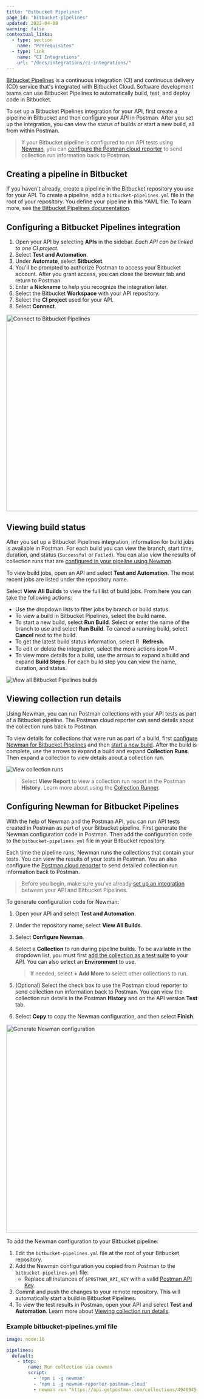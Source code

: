 ```yaml
---
title: "Bitbucket Pipelines"
page_id: "bitbucket-pipelines"
updated: 2022-04-08
warning: false
contextual_links:
  - type: section
    name: "Prerequisites"
  - type: link
    name: "CI Integrations"
    url: "/docs/integrations/ci-integrations/"
---
```


[Bitbucket Pipelines](https://bitbucket.org/product/features/pipelines) is a continuous integration (CI) and continuous delivery (CD) service that's integrated with Bitbucket Cloud. Software development teams can use Bitbucket Pipelines to automatically build, test, and deploy code in Bitbucket.

To set up a Bitbucket Pipelines integration for your API, first create a pipeline in Bitbucket and then configure your API in Postman. After you set up the integration, you can view the status of builds or start a new build, all from within Postman.

> If your Bitbucket pipeline is configured to run API tests using [Newman](/docs/running-collections/using-newman-cli/command-line-integration-with-newman/), you can [configure the Postman cloud reporter](#configuring-newman-for-bitbucket-pipelines) to send collection run information back to Postman.

## Creating a pipeline in Bitbucket

If you haven't already, create a pipeline in the Bitbucket repository you use for your API. To create a pipeline, add a `bitbucket-pipelines.yml` file in the root of your repository. You define your pipeline in this YAML file. To learn more, see [the Bitbucket Pipelines documentation](https://support.atlassian.com/bitbucket-cloud/docs/get-started-with-bitbucket-pipelines/).

## Configuring a Bitbucket Pipelines integration

1. Open your API by selecting **APIs** in the sidebar. *Each API can be linked to one CI project*.
1. Select **Test and Automation**.
1. Under **Automate**, select **Bitbucket**.
1. You'll be prompted to authorize Postman to access your Bitbucket account. After you grant access, you can close the browser tab and return to Postman.
1. Enter a **Nickname** to help you recognize the integration later.
1. Select the Bitbucket **Workspace** with your API repository.
1. Select the **CI project** used for your API.
1. Select **Connect**.

<img alt="Connect to Bitbucket Pipelines" src="https://assets.postman.com/postman-docs/bitbucket-pipelines-connect-project-v9-15.jpg" width="518px">

## Viewing build status

After you set up a Bitbucket Pipelines integration, information for build jobs is available in Postman. For each build you can view the branch, start time, duration, and status (`Successful` or `Failed`). You can also view the results of collection runs that are [configured in your pipeline using Newman](#viewing-collection-run-details).

To view build jobs, open an API and select **Test and Automation**. The most recent jobs are listed under the repository name.

Select **View All Builds** to view the full list of build jobs. From here you can take the following actions:

* Use the dropdown lists to filter jobs by branch or build status.
* To view a build in Bitbucket Pipelines, select the build name.
* To start a new build, select **Run Build**. Select or enter the name of the branch to use and select **Run Build**. To cancel a running build, select **Cancel** next to the build.
* To get the latest build status information, select <img alt="Refresh icon" src="https://assets.postman.com/postman-docs/icon-refresh-v9-5.jpg#icon" width="14px"> **Refresh**.
* To edit or delete the integration, select the more actions icon <img alt="More actions icon" src="https://assets.postman.com/postman-docs/icon-more-actions-v9.jpg#icon" width="16px">.
* To view more details for a build, use the arrows to expand a build and expand **Build Steps**. For each build step you can view the name, duration, and status.

<img alt="View all Bitbucket Pipelines builds" src="https://assets.postman.com/postman-docs/bitbucket-pipelines-builds-v9-19.jpg">

## Viewing collection run details

Using Newman, you can run Postman collections with your API tests as part of a Bitbucket pipeline. The Postman cloud reporter can send details about the collection runs back to Postman.

To view details for collections that were run as part of a build, first [configure Newman for Bitbucket Pipelines](#configuring-newman-for-bitbucket-pipelines) and then [start a new build](#viewing-build-status). After the build is complete, use the arrows to expand a build and expand **Collection Runs**. Then expand a collection to view details about a collection run.

<img alt="View collection runs" src="https://assets.postman.com/postman-docs/bitbucket-pipelines-collection-runs-v9-19.jpg">

> Select **View Report** to view a collection run report in the Postman **History**. Learn more about using the [Collection Runner](/docs/running-collections/intro-to-collection-runs/).

## Configuring Newman for Bitbucket Pipelines

With the help of Newman and the Postman API, you can run API tests created in Postman as part of your Bitbucket pipeline. First generate the Newman configuration code in Postman. Then add the configuration code to the `bitbucket-pipelines.yml` file in your Bitbucket repository.

Each time the pipeline runs, Newman runs the collections that contain your tests. You can view the results of your tests in Postman. You an also configure the [Postman cloud reporter](https://www.npmjs.com/package/newman-reporter-postman-cloud) to send detailed collection run information back to Postman.

> Before you begin, make sure you’ve already [set up an integration](#configuring-bitbucket-pipelines-integration) between your API and Bitbucket Pipelines.

To generate configuration code for Newman:

1. Open your API and select **Test and Automation**.
1. Under the repository name, select **View All Builds**.
1. Select **Configure Newman**.
1. Select a **Collection** to run during pipeline builds. To be available in the dropdown list, you must first [add the collection as a test suite](/docs/designing-and-developing-your-api/testing-an-api/#adding-tests) to your API. You can also select an **Environment** to use.

    > If needed, select **+ Add More** to select other collections to run.

1. (Optional) Select the check box to use the Postman cloud reporter to send collection run information back to Postman. You can view the collection run details in the Postman **History** and on the API version **Test** tab.
1. Select **Copy** to copy the Newman configuration, and then select **Finish**.

<img alt="Generate Newman configuration" src="https://assets.postman.com/postman-docs/bitbucket-pipelines-generate-newman-v9-19.jpg" width="548px">

To add the Newman configuration to your Bitbucket pipeline:

1. Edit the `bitbucket-pipelines.yml` file at the root of your Bitbucket repository.
1. Add the Newman configuration you copied from Postman to the `bitbucket-pipelines.yml` file:
    * Replace all instances of `$POSTMAN_API_KEY` with a valid [Postman API Key](/docs/developer/intro-api/#generating-a-postman-api-key).
1. Commit and push the changes to your remote repository. This will automatically start a build in Bitbucket Pipelines.
1. To view the test results in Postman, open your API and select **Test and Automation**. Learn more about [Viewing collection run details](#viewing-collection-run-details).

### Example bitbucket-pipelines.yml file

```yaml
image: node:16

pipelines:
  default:
    - step:
        name: Run collection via newman
        script:
          - 'npm i -g newman'
          - 'npm i -g newman-reporter-postman-cloud'
          - newman run "https://api.getpostman.com/collections/4946945-3673316a-9a35-4b0d-a148-3566b490798d?apikey=$POSTMAN_API_KEY" -r postman-cloud --reporter-apiKey "$POSTMAN_API_KEY" --reporter-workspaceId "34f3a42c-18a7-4ad6-83fb-2c05767d63a7" --reporter-integrationIdentifier "46689-${BITBUCKET_PIPELINE_UUID}"
```
